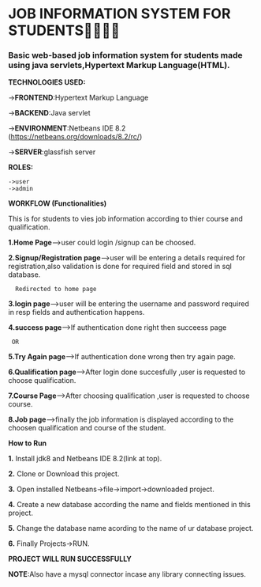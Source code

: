 # JOB INFORMATION SYSTEM FOR STUDENTS👩‍🎓👨‍🎓
### Basic web-based job information system for students made using java servlets,Hypertext Markup Language(HTML).
**TECHNOLOGIES USED:**

  ->**FRONTEND**:Hypertext Markup Language
  
  ->**BACKEND**:Java servlet
  
  ->**ENVIRONMENT**:Netbeans IDE 8.2 (https://netbeans.org/downloads/8.2/rc/)
  
  ->**SERVER**:glassfish server

**ROLES:**

    ->user
    ->admin

**WORKFLOW (Functionalities)**

This is for students to vies job information according to thier course and qualification.

**1.Home Page**-->user could login /signup can be choosed.

**2.Signup/Registration page**-->user will be entering a details required for registration,also validation is done for required field and stored in sql database.

      Redirected to home page
**3.login page**-->user will be entering the username and password required in resp fields and authentication happens.

**4.success page**-->If authentication done right then succeess page
     
     OR
**5.Try Again page**-->If authentication done wrong then try again page.

**6.Qualification page**-->After login done succesfully ,user is requested to choose qualification.

**7.Course Page**-->After choosing qualification ,user is requested to choose course.

**8.Job page**-->finally the job information is displayed according to the choosen qualification and course of the student.

**How to Run**

**1.** Install jdk8 and Netbeans IDE 8.2(link at top).

**2.** Clone or Download this project.

**3.** Open installed Netbeans->file->import->downloaded project.

**4.** Create a new database according the name and fields mentioned in this project.

**5.** Change the database name acording to the name of ur database project.

**6.** Finally Projects->RUN.

**PROJECT WILL RUN SUCCESSFULLY**

**NOTE**:Also have a mysql connector incase any library connecting issues.
